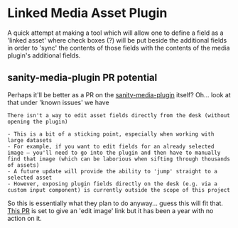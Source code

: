 # Linked Media Asset Plugin

A quick attempt at making a tool which will allow one to define a field as a 'linked asset' where check boxes (?) will be put beside the additional fields in order to 'sync' the contents of those fields with the contents of the media plugin's additional fields.

## sanity-media-plugin PR potential

Perhaps it'll be better as a PR on the [sanity-media-plugin](https://github.com/sanity-io/sanity-plugin-media/) itself? Oh... look at that under 'known issues' we have

```text
There isn't a way to edit asset fields directly from the desk (without opening the plugin)

- This is a bit of a sticking point, especially when working with large datasets
- For example, if you want to edit fields for an already selected image – you'll need to go into the plugin and then have to manually find that image (which can be laborious when sifting through thousands of assets)
- A future update will provide the ability to 'jump' straight to a selected asset
- However, exposing plugin fields directly on the desk (e.g. via a custom input component) is currently outside the scope of this project
```

So this is essentially what they plan to do anyway... guess this will fit that. [This PR](https://github.com/sanity-io/sanity-plugin-media/pull/216) is set to give an 'edit image' link but it has been a year with no action on it.
